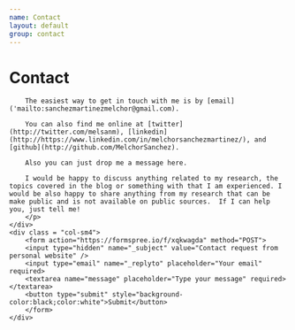 ```yaml
---
name: Contact
layout: default
group: contact
---
```


<h1 class="page-header text-center"> Contact </h1>
<div>
    <div class = "col-sm8">
        <p class="text-justify">

        The easiest way to get in touch with me is by [email]('mailto:sanchezmartinezmelchor@gmail.com).

        You can also find me online at [twitter](http://twitter.com/melsanm), [linkedin](http://https://www.linkedin.com/in/melchorsanchezmartinez/), and [github](http://github.com/MelchorSanchez).

        Also you can just drop me a message here.

        I would be happy to discuss anything related to my research, the topics covered in the blog or something with that I am experienced. I would be also happy to share anything from my research that can be make public and is not available on public sources.  If I can help you, just tell me!
        </p>
    </div>
    <div class = "col-sm4">
        <form action="https://formspree.io/f/xqkwagda" method="POST">
        <input type="hidden" name="_subject" value="Contact request from personal website" />
        <input type="email" name="_replyto" placeholder="Your email" required>
        <textarea name="message" placeholder="Type your message" required></textarea>
        <button type="submit" style="background-color:black;color:white">Submit</button>
        </form>
    </div>
</div>